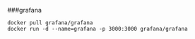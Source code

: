 ###grafana
```shell
docker pull grafana/grafana
docker run -d --name=grafana -p 3000:3000 grafana/grafana
```
